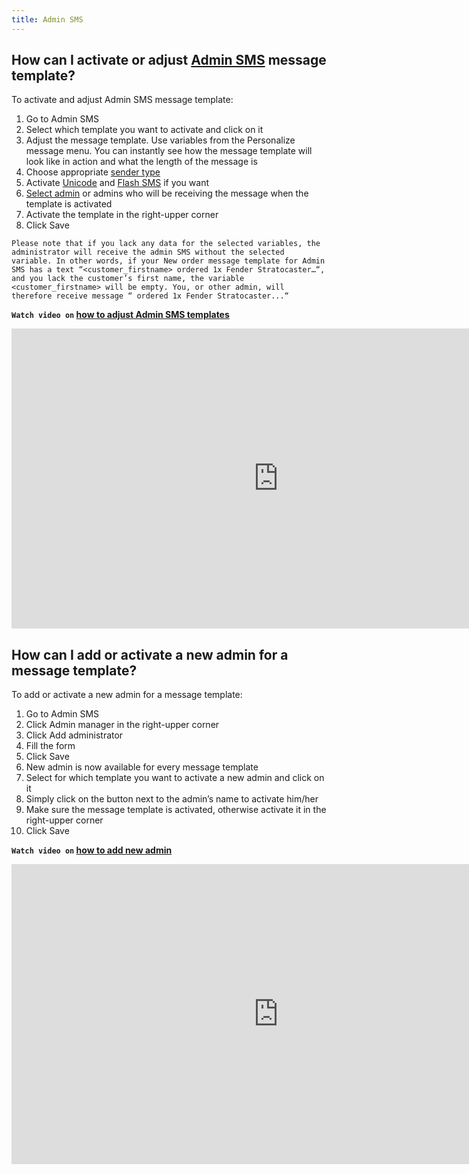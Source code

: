 ```yaml
---
title: Admin SMS
---
```


## How can I activate or adjust [Admin SMS](https://www.bulkgate.com/en/sms-module#admin-sms-notification) message template?
To activate and adjust Admin SMS message template:
1.	Go to Admin SMS
2.	Select which template you want to activate and click on it
3.	Adjust the message template. Use variables from the Personalize message menu. You can instantly see how the message template will look like in action and what the length of the message is
4.	Choose appropriate [sender type](sender-type.md#what-is-a-sender-type-and-how-can-i-use-it)
5.	Activate [Unicode](unicode.md#what-is-unicode) and [Flash SMS](flash-sms.md#what-is-flash-sms) if you want
6.	[Select admin](#how-can-i-add-or-activate-a-new-admin-for-a-message-template) or admins who will be receiving the message when the template is activated
7.	Activate the template in the right-upper corner
8.	Click Save

`Please note that if you lack any data for the selected variables, the administrator will receive the admin SMS without the selected variable. In other words, if your New order message template for Admin SMS has a text “<customer_firstname> ordered 1x Fender Stratocaster…“, and you lack the customer’s first name, the variable <customer_firstname> will be empty. You, or other admin, will therefore receive message “ ordered 1x Fender Stratocaster...“`

**`Watch video on` [how to adjust Admin SMS templates](https://www.youtube.com/watch?v=mj6Ea3eVOac&feature=youtu.be)**

<iframe width="854" height="480" src="https://www.youtube.com/embed/mj6Ea3eVOac" frameborder="0" allow="autoplay; encrypted-media" allowfullscreen></iframe>

## How can I add or activate a new admin for a message template?
To add or activate a new admin for a message template:
1.	Go to Admin SMS
2.	Click Admin manager in the right-upper corner
3.	Click Add administrator
4.	Fill the form
5.	Click Save
6.	New admin is now available for every message template
7.	Select for which template you want to activate a new admin and click on it
8.	Simply click on the button next to the admin’s name to activate him/her
9.	Make sure the message template is activated, otherwise activate it in the right-upper corner
10.	Click Save

**`Watch video on` [how to add new admin](https://www.youtube.com/watch?v=vOqXJC6m4oE)**

<iframe width="854" height="480" src="https://www.youtube.com/embed/vOqXJC6m4oE" frameborder="0" allow="autoplay; encrypted-media" allowfullscreen></iframe>
